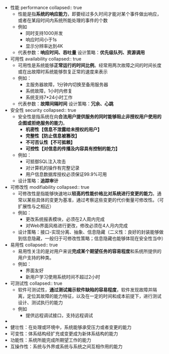 - 性能 performance
  collapsed:: true
	- 性能是指**系统的响应能力**，即要经过多久时间才能对某个事件做出响应，或者在某段时间内系统所能处理的事件的个数
	- 例如
		- 同时支持1000并发
		- 响应时间小于1s
		- 显示分辨率达到4K
	- 代表参数：**响应时间、吞吐量**  设计策略：**优先级队列、资源调用**
- 可用性 availability
  collapsed:: true
	- 可用性是系统能够**正常运行的时间比例**。经常用两次故障之间的时间长度或在出故障时系统能够恢复正常的速度来表示
	- 例如：
		- 主服务器故障，1分钟内切换至备用服务器
		- 系统故障，1小时内修复
		- 系统支持7*24小时工作
	- 代表参数：**故障间隔时间**  设计策略：**冗余、心跳**
- 安全性 security
  collapsed:: true
	- 安全性是指系统在向**合法用户提供服务的同时能够阻止非授权用户使用的企图或拒绝服务的能力**。
		- **机密性【信息不泄露给未授权的用户】**
		- **完整性【防止信息被篡改】**
		- **不可否认性【不可抵赖】**
		- **可控性【对信息的传播及内容具有控制的能力】**
	- 例如：
		- 可抵御SQL注入攻击
		- 对计算机的操作有完整记录
		- 用户信息数据库授权必须保证99.9%可用
	- 设计策略：**追踪审计**
- 可修改性 modifiability
  collapsed:: true
	- 可修改性是指能够快速地以**较高的性能价格比对系统进行变更的能力**。通常以某些具体的变更为基准，通过考察这些变更的代价衡量可修改性。（可扩展性与之相近）
	- 例如：
		- 更改系统报表模块，必须在2人周内完成
		- 对Web界面风格进行更改，修改必须在4人月内完成
	- 设计策略：接口-实现分离、抽象、信息隐藏（二义性：良好的封装能够做到信息隐藏，一般归于可修改性策略；信息隐藏也能够体现在安全性当中）
- 易用性
  collapsed:: true
	- 易用性关注的是对用户来说**完成某个期望任务的容易程度**和系统所提供的用户支持的种类。
	- 例如：
		- 界面友好
		- 新用户学习使用系统时间不超过2小时
- 可测试性
  collapsed:: true
	- 软件可测试性，**通过测试揭示软件缺陷的容易程度**，软件发现故障并隔离，定位其故障的能力特征，以及在一定的时间和成本前提下，进行测试设计、测试执行的能力
	- 例如
		- 提供远程调试接口，支持远程调试
-
- 健壮性：在处理或环境中，系统能够承受压力或者变更的能力
- 可变性：体系结构经扩充或变更成为新体系结构的能力
- 功能性：系统所能完成所期望工作的能力
- 互操作性：系统与外界或系统与系统之间互相作用的能力